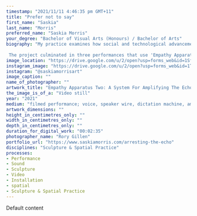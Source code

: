 ```yaml
---
timestamp: "2021/11/11 4:46:35 pm GMT+11"
title: "Prefer not to say"
first_name: "Saskia"
last_name: "Morris"
preferred_name: "Saskia Morris"
your_degree: "Bachelor of Visual Arts (Honours) / Bachelor of Arts"
biography: "My practice examines how social and technological advancements distort and amplify our sense of self and our place in society. Accordingly, my Honours research responds to the loss of the proximate and the physical as an underlying condition of the pandemic. To do this, I worked with reproduction apparatuses that record and reposition the voice as a political tool that can be used to enact dismissed rituals.
 
 The project culminated in three performances that use 'Empathy Apparatuses' to extend my capacity to approach and make space for incomprehensibility. Although the research was motivated by the loss of my grandmother and the inability to mourn her passing, this body of work ultimately addresses loss as more than the death of a family member. Instead, it considers how we learn to sit with loss during the cultural turn towards disembodiment and within the Anthropocene, which views our current epoch as one deeply implicated in oscillating extremes in social change and extinction events."
image_location: "https://drive.google.com/u/2/open?usp=forms_web&id=1SfJYmytrhM_NiKgVwg6KSIVTpL9vBSHv"
instagram_image: "https://drive.google.com/u/2/open?usp=forms_web&id=1T9al2rauzExA-su_hI3juzy_ISuK7ERp"
instagram: "@saskiamorrisart"
image_caption: ""
name_of_photographer: ""
artwork_title: "Empathy Apparatus Two: A System For Amplifying The Echo"
the_image_is_of_a: "Video still"
year: "2021"
medium: "filmed performance; voice, speaker wire, dictation machine, amplifier, speakers, calico, cotton"
artwork_dimensions: ""
height_in_centimetres_only: ""
width_in_centimetres_only: ""
depth_in_centimetres_only: ""
duration_for_digital_work: "00:02:35"
photographer_name: "Rory Gillen"
portfolio_url: "https://www.saskiamorris.com/arresting-the-echo"
disciplines: "Sculpture & Spatial Practice"
processes:
- Performance
- Sound
- Sculpture
- Video
- Installation
- spatial
- Sculpture & Spatial Practice
---
```


Default content